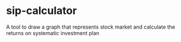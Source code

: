 # sip-calculator
A tool to draw a graph that represents stock market and calculate the returns on systematic investment plan
